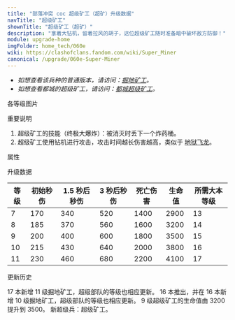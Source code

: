 ```yaml
---
title: "部落冲突 coc 超级矿工（超矿）升级数据"
navTitle: "超级矿工"
shownTitle: "超级矿工（超矿）"
description: "拿着大钻机，留着拉风的胡子，这位超级矿工随时准备暗中破坏敌方防御！"
module: upgrade-home
imgFolder: home_tech/060e
wiki: https://clashofclans.fandom.com/wiki/Super_Miner
canonical: /upgrade/060e-Super-Miner
---
```


- *如想查看该兵种的普通版本，请访问：[掘地矿工](/upgrade/000b-Miner)。*
- *如想查看都城的超级矿工，请访问：[都城超级矿工](/upgrade/200f-Super-Miner)。*

<UnitInfo :folder="$frontmatter.imgFolder" imgSrc="Super_Miner_info.png" :imgAlt="$frontmatter.navTitle" :description="$frontmatter.description" />

<SmallTitle>各等级图片</SmallTitle>

<Panel>
    <UnitImgGroup :folder="$frontmatter.imgFolder">
        <UnitImg imgTitle="所有等级" imgSrc="Super_Miner7.png" />
    </UnitImgGroup>
</Panel>

<SmallTitle>重要说明</SmallTitle>

1. 超级矿工的技能（终极大爆炸）：被消灭时丢下一个炸药桶。
2. 超级矿工使用钻机进行攻击，攻击时间越长伤害越高，类似于 [地狱飞龙](/upgrade/0604-Inferno-Dragon)。

<SmallTitle>属性</SmallTitle>

<UnitProperties>
    <UnitProperty pKey="攻击偏好" pValue="无" />
    <UnitProperty pKey="伤害类型" pValue="单体伤害" />
    <UnitProperty pKey="攻击的目标" pValue="仅地面目标" />
    <UnitProperty pKey="占据人口" pValue="24" />
    <UnitProperty pKey="移动速度" pValue="4 格/秒 (进攻)<br>2.8 格/秒 (防守)" />
    <UnitProperty pKey="攻击速度" pValue="0.25 秒/次" />
    <UnitProperty pKey="攻击距离" pValue="0.6 格" />
    <UnitProperty pKey="死亡后的爆炸半径" pValue="2 格" />
    <UnitProperty pKey="最低矿工等级" pValue="7" />
    <UnitProperty pKey="最低大本等级" pValue="13" />
    <UnitProperty pKey="强化费用" pValue="2.5 万黑油" />
    <UnitProperty pKey="强化有效期" pValue="3 天" />
    <UnitProperty pKey="训练时间" pValue="120" trainingSystem="2022" />
</UnitProperties>

<SmallTitle>升级数据</SmallTitle>

<UnitTable>

| 等级 |  初始秒伤  |  1.5 秒后秒伤  | 3 秒后秒伤 |  死亡伤害 | 生命值 |所需大本等级|
| ---- |    ----   |      ----     |    ----   |    ----   |  ---- |    ----   |
|   7  |    170    |      340      |     520   |    1400   |  2900 |     13    |
|   8  |    185    |      370      |     560   |    1600   |  3200 |     14    |
|   9  |    200    |      400      |     600   |    1800   |  3500 |     15    |
|  10  |    215    |      430      |     640   |    2000   |  3800 |     16    |
|  11  |    230    |      460      |     680   |    2200   |  4100 |     17    |
</UnitTable>

<SmallTitle>更新历史</SmallTitle>

<Timeline>
    <TimelineItem date="2025/02/10">
        <TimelineRow>17 本新增 11 级掘地矿工，超级部队的等级也相应更新。</TimelineRow>
    </TimelineItem>
    <TimelineItem date="2023/12/12">
        <TimelineRow>16 本推出，并在 16 本新增 10 级掘地矿工，超级部队的等级也相应更新。</TimelineRow>
    </TimelineItem>
    <TimelineItem date="2023/06/12">
        <TimelineRow>9 级超级矿工的生命值由 3200 提升到 3500。</TimelineRow>
    </TimelineItem>
    <TimelineItem date="2022/12/12">
        <TimelineRow>新超级兵：超级矿工。</TimelineRow>
    </TimelineItem>
    <TimelineItem :historyBottom="true" />
</Timeline>